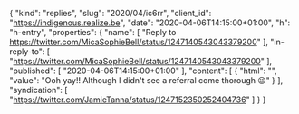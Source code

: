 {
  "kind": "replies",
  "slug": "2020/04/ic6rr",
  "client_id": "https://indigenous.realize.be",
  "date": "2020-04-06T14:15:00+01:00",
  "h": "h-entry",
  "properties": {
    "name": [
      "Reply to https://twitter.com/MicaSophieBell/status/1247140543043379200"
    ],
    "in-reply-to": [
      "https://twitter.com/MicaSophieBell/status/1247140543043379200"
    ],
    "published": [
      "2020-04-06T14:15:00+01:00"
    ],
    "content": [
      {
        "html": "",
        "value": "Ooh yay!! Although I didn't see a referral come thorough 😉"
      }
    ],
    "syndication": [
      "https://twitter.com/JamieTanna/status/1247152350252404736"
    ]
  }
}
